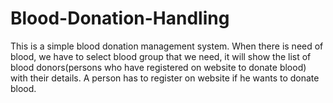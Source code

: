 # Blood-Donation-Handling

This is a simple blood donation management system.
When there is need of blood, we have to select blood group that we need, it will show the list of blood donors(persons who have registered on website to donate blood) with their details.
A person has to register on website if he wants to donate blood.
